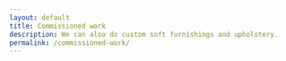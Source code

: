 ```yaml
---
layout: default
title: Commissioned work
description: We can also do custom soft furnishings and upholstery. 
permalink: /commissioned-work/
---
```


